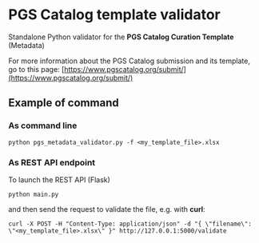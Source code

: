 # PGS Catalog template validator

Standalone Python validator for the **PGS Catalog Curation Template** (Metadata)

For more information about the PGS Catalog submission and its template, go to this page: [https://www.pgscatalog.org/submit/](https://www.pgscatalog.org/submit/)

## Example of command

### As command line
```
python pgs_metadata_validator.py -f <my_template_file>.xlsx
```

### As REST API endpoint
To launch the REST API (Flask)
```
python main.py
```

and then send the request to validate the file, e.g. with **curl**:
```
curl -X POST -H "Content-Type: application/json" -d "{ \"filename\": \"<my_template_file>.xlsx\" }" http://127.0.0.1:5000/validate
```
